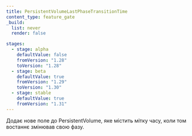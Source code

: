 ```yaml
---
title: PersistentVolumeLastPhaseTransitionTime
content_type: feature_gate
_build:
  list: never
  render: false

stages:
  - stage: alpha 
    defaultValue: false
    fromVersion: "1.28"
    toVersion: "1.28"
  - stage: beta
    defaultValue: true
    fromVersion: "1.29"
    toVersion: "1.30"
  - stage: stable
    defaultValue: true
    fromVersion: "1.31"
---
```

Додає нове поле до PersistentVolume, яке містить мітку часу, коли том востаннє змінював свою фазу.
